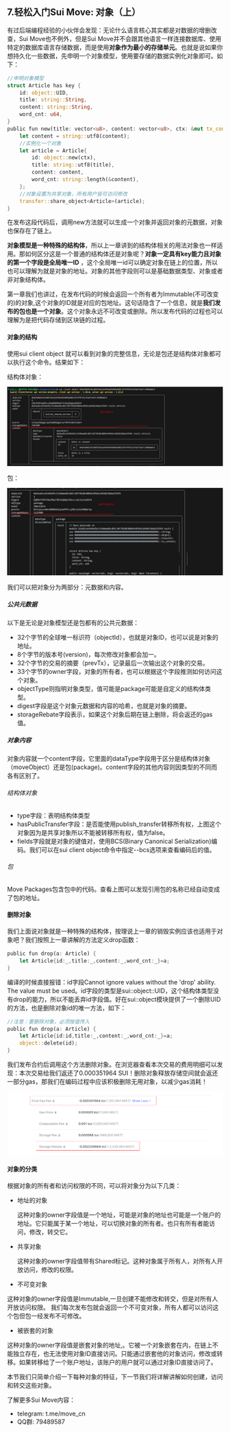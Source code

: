 ## 7.轻松入门Sui Move: 对象（上）

有过后端编程经验的小伙伴会发现：无论什么语言核心其实都是对数据的增删改查，Sui Move也不例外，但是Sui Move并不会跟其他语言一样连接数据库、使用特定的数据库语言存储数据，而是使用**对象作为最小的存储单元**。也就是说如果你想持久化一些数据，先申明一个对象模型，使用要存储的数据实例化对象即可。如下：

```rust
//申明对象模型
struct Article has key {
    id: object::UID,
    title: string::String,
    content: string::String,
    word_cnt: u64,
}
public fun new(title: vector<u8>, content: vector<u8>, ctx: &mut tx_context::TxContext) {
 	let content = string::utf8(content);
    //实例化一个对象
    let article = Article{
        id: object::new(ctx),
        title: string::utf8(title),
        content: content,
        word_cnt: string::length(&content),
    };
	//对象设置为共享对象，所有用户皆可访问修改
    transfer::share_object<Article>(article);
}
```

在发布这段代码后，调用new方法就可以生成一个对象并返回对象的元数据，对象也保存在了链上。

**对象模型是一种特殊的结构体**，所以上一章讲到的结构体相关的用法对象也一样适用。那如何区分这是一个普通的结构体还是对象呢？**对象一定具有key能力且对象的第一个字段是全局唯一ID**  ，这个全局唯一id可以确定对象在链上的位置，所以也可以理解为就是对象的地址。对象的其他字段则可以是基础数据类型、对象或者非对象结构体。

第一章我们也讲过，在发布代码的时候会返回一个所有者为Immutable(不可改变的)的对象,这个对象的ID就是对应的包地址。这句话隐含了一个信息，就是**我们发布的包也是一个对象**。这个对象永远不可改变或删除。所以发布代码的过程也可以理解为是把代码存储到区块链的过程。

#### 对象的结构

使用sui client object <object id>就可以看到对象的完整信息，无论是包还是结构体对象都可以执行这个命令。结果如下：

结构体对象：

![](https://github.com/Crazyjs123/crazyjs123.github.io/blob/main/pic/object.jpg?raw=true)

包：

![](https://github.com/Crazyjs123/crazyjs123.github.io/blob/main/pic/package.jpg?raw=true)



我们可以把对象分为两部分：元数据和内容。

##### 公共元数据

以下是无论是对象模型还是包都有的公共元数据：

- 32个字节的全球唯一标识符（objectId），也就是对象ID，也可以说是对象的地址。
- 8个字节的版本号(version)，每次修改对象都会加一。
- 32个字节的交易的摘要（prevTx），记录最后一次输出这个对象的交易。
- 33个字节的owner字段，对象的所有者，也可以根据这个字段推测如何访问这个对象。
- objectType则指明对象类型，值可能是package可能是自定义的结构体类型。
- digest字段是这个对象元数据和内容的哈希，也就是对象的摘要。
- storageRebate字段表示，如果这个对象后期在链上删除，将会返还的gas值。

##### 对象内容

对象内容就一个content字段，它里面的dataType字段用于区分是结构体对象（moveObject）还是包(package)。content字段的其他内容则因类型的不同而各有区别了。

###### 结构体对象

- type字段：表明结构体类型
- hasPublicTransfer字段：是否能使用publish_transfer转移所有权，上图这个对象因为是共享对象所以不能被转移所有权，值为false。
- fields字段就是对象的键值对，使用BCS(Binary Canonical Serialization)编码。我们可以在sui client object命令中指定--bcs选项来查看编码后的值。

###### 包

Move Packages包含包中的代码。查看上图可以发现引用包的名称已经自动变成了包的地址。

#### 删除对象

我们上面说对象就是一种特殊的结构体，按理说上一章的销毁实例应该也适用于对象吧？我们按照上一章讲解的方法定义drop函数：

```rust
public fun drop(a: Article) {
    let Article{id:_,title:_,content:_,word_cnt:_}=a;
}
```

编译的时候直接报错：id字段Cannot ignore values without the 'drop' ability. The value must be used。id字段的类型是sui::object::UID，这个结构体类型没有drop的能力，所以不能丢弃id字段值。好在sui::object模块提供了一个删除UID的方法，也是删除对象id的唯一方法，如下：

```rust
//注意：要删除对象，必须按值传入
public fun drop(a: Article) {
    let Article{id:id,title:_,content:_,word_cnt:_}=a;
    object::delete(id);
}
```

我们发布合约后调用这个方法删除对象。在浏览器查看本次交易的费用明细可以发现：本次交易给我们返还了0.000351964 SUI！删除对象释放存储空间就会返还一部分gas，那我们在编码过程中应该积极删除无用对象，以减少gas消耗！

![](https://github.com/Crazyjs123/crazyjs123.github.io/blob/main/pic/delete_object.png?raw=true)

#### 对象的分类

根据对象的所有者和访问权限的不同，可以将对象分为以下几类：

- 地址的对象

  这种对象的owner字段值是一个地址，可能是对象的地址也可能是一个账户的地址。它只能属于某一个地址，可以切换对象的所有者。也只有所有者能访问，修改，转交它。

- 共享对象

  这种对象的owner字段值带有Shared标记。这种对象属于所有人，对所有人开放访问，修改的权限。

- 不可变对象

​	 这种对象的owner字段值是Immutable,一旦创建不能修改和转交，但是对所有人开放访问权限。 我们每次发布包就会返回一个不可变对象，所有人都可以访问这个包但包一经发布不可修改。	

- 被嵌套的对象

​		这种对象的owner字段值是嵌套对象的地址,。它被一个对象嵌套在内，在链上不能独立存在，也无法使用对象ID直接访问。只能通过嵌套他的对象访问，修改或转移。如果转移给了一个账户地址，该账户的用户就可以通过对象ID直接访问了。

本节我们只简单介绍一下每种对象的特征，下一节我们将详解讲解如何创建，访问和转交这些对象。



 了解更多Sui Move内容：

- telegram: t.me/move_cn
- QQ群: 79489587


